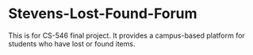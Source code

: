 # Stevens-Lost-Found-Forum
This is for CS-546 final project. It provides a campus-based platform for students who have lost or found items.
